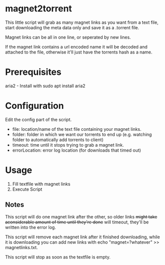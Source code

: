 # magnet2torrent

This little script will grab as many magnet links as you want from a text file, start downloading the meta data only and save it as a .torrent file.

Magnet links can be all in one line, or seperated by new lines.

If the magnet link contains a url encoded name it will be decoded and attached to the file, otherwise it'll just have the torrents hash as a name.

# Prerequisites

aria2 - Install with sudo apt install aria2

# Configuration

Edit the config part of the script.
* file: location/name of the text file containing your magnet links.
* folder: folder in which we want our torrents to end up (e.g. watching folder to automatically add torrents to client)
* timeout: time until it stops trying to grab a magnet link.
* errorLocation: error log location (for downloads that timed out)

# Usage

1. Fill textfile with magnet links
2. Execute Script

## Notes

This script will do one magnet link after the other, so older links  ~~might take aconsiderable amount of time until they're done~~ will timeout, they'll be written into the error log.

This script will remove each magnet link after it finished downloading, while it is downloading you can add new links with echo "magnet=?whatever" >> magnetlinks.txt.

This script will stop as soon as the textfile is empty.
